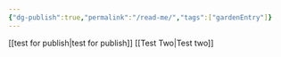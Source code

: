 ```yaml
---
{"dg-publish":true,"permalink":"/read-me/","tags":["gardenEntry"]}
---
```



[[test for publish\|test for publish]]
[[Test Two\|Test two]]

